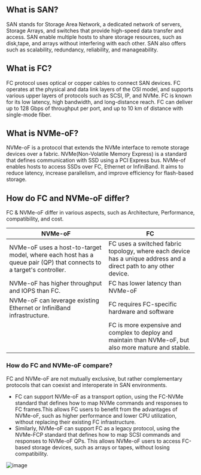 ## What is SAN?

SAN stands for Storage Area Network, a dedicated network of servers, Storage Arrays, and switches that provide high-speed data transfer and access. SAN enable multiple hosts to share storage resources, such as disk,tape, and arrays without interfering with each other. SAN also offers such as scalability, redundancy, reliability, and manageability. 

## What is FC?

FC protocol uses optical or copper cables to connect SAN devices. FC operates at the physical and data link layers of the OSI model, and supports various upper layers of protocols such as SCSI, IP, and NVMe. FC is known for its low latency, high bandwidth, and long-distance reach. FC can deliver up to 128 Gbps of throughput per port, and up to 10 km of distance with single-mode fiber.

## What is NVMe-oF?

NVMe-oF is a protocol that extends the NVMe interface to remote storage devices over a fabric. NVMe(Non-Volatile Memory Express) is a standard that defines communication with SSD using a PCI Express bus. NVMe-of enables hosts to access SSDs over FC, Ethernet or InfiniBand. It aims to reduce latency, increase parallelism, and improve efficiency for flash-based storage.

## How do FC and NVMe-oF differ?

FC & NVMe-oF differ in various aspects, such as Architecture, Performance, compatibility, and cost. 

| NVMe-oF                                                                                                            | FC                                                                                                                |
|--------------------------------------------------------------------------------------------------------------------|-------------------------------------------------------------------------------------------------------------------|
| NVMe-oF uses a host-to-target model, where each host has a queue pair (QP) that connects to a target's controller. | FC uses a switched fabric topology, where each device has a unique address and a direct path to any other device. |
| NVMe-oF has higher throughput and IOPS than FC.                                                                    | FC has lower latency than NVMe-oF                                                                                 |
| NVMe-oF can leverage existing Ethernet or InfiniBand infrastructure.                                               | FC requires FC-specific hardware and software                                                                     |
|                                                                                                                    | FC is more expensive and complex to deploy and maintain than NVMe-oF, but also more mature and stable.            |



### How do FC and NVMe-oF compare?

FC and NVMe-oF are not mutually exclusive, but rather complementary protocols that can coexist and interoperate in SAN environments.

- FC can support NVMe-oF as a transport option, using the FC-NVMe standard that defines how to map NVMe commands and responses to FC frames.This allows FC users to benefit from the advantages of NVMe-oF, such as higher performance and lower CPU utilization, without replacing their existing FC infrastructure.
- Similarly, NVMe-oF can support FC as a legacy protocol, using the NVMe-FCP standard that defines how to map SCSI commands and responses to NVMe-oF QPs. This allows NVMe-oF users to access FC-based storage devices, such as arrays or tapes, without losing compatibility.


![image](https://github.com/user-attachments/assets/50233a7a-14d5-4543-adcb-13e84fb2a5b1)
